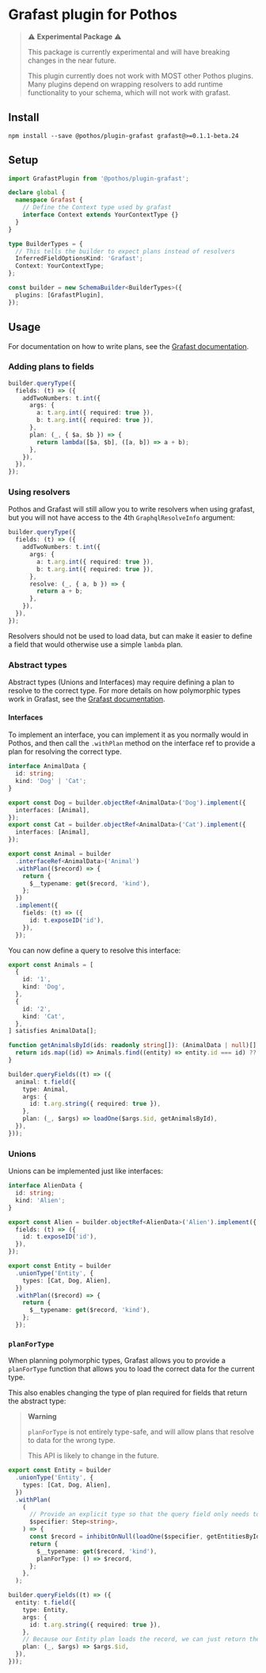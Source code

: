 # Grafast plugin for Pothos

> ⚠️ **Experimental Package** ⚠️
>
> This package is currently experimental and will have breaking changes in the near future.
>
> This plugin currently does not work with MOST other Pothos plugins.
> Many plugins depend on wrapping resolvers to add runtime functionality to your schema, which will not work
> with grafast.

## Install

```package-install
npm install --save @pothos/plugin-grafast grafast@>=0.1.1-beta.24
```

## Setup

```typescript
import GrafastPlugin from '@pothos/plugin-grafast';

declare global {
  namespace Grafast {
    // Define the Context type used by grafast
    interface Context extends YourContextType {}
  }
}

type BuilderTypes = {
  // This tells the builder to expect plans instead of resolvers
  InferredFieldOptionsKind: 'Grafast';
  Context: YourContextType;
};

const builder = new SchemaBuilder<BuilderTypes>({
  plugins: [GrafastPlugin],
});
```

## Usage

For documentation on how to write plans, see the [Grafast documentation](https://grafast.org/grafast/).

### Adding plans to fields

```typescript
builder.queryType({
  fields: (t) => ({
    addTwoNumbers: t.int({
      args: {
        a: t.arg.int({ required: true }),
        b: t.arg.int({ required: true }),
      },
      plan: (_, { $a, $b }) => {
        return lambda([$a, $b], ([a, b]) => a + b);
      },
    }),
  }),
});
```

### Using resolvers

Pothos and Grafast will still allow you to write resolvers when using grafast,
but you will not have access to the 4th `GraphqlResolveInfo` argument:

```typescript
builder.queryType({
  fields: (t) => ({
    addTwoNumbers: t.int({
      args: {
        a: t.arg.int({ required: true }),
        b: t.arg.int({ required: true }),
      },
      resolve: (_, { a, b }) => {
        return a + b;
      },
    }),
  }),
});
```

Resolvers should not be used to load data, but can make it easier to define a field
that would otherwise use a simple `lambda` plan.

### Abstract types

Abstract types (Unions and Interfaces) may require defining a plan to resolve to the correct type.
For more details on how polymorphic types work in Grafast, see the [Grafast documentation](https://grafast.org/grafast/polymorphism).


#### Interfaces

To implement an interface, you can implement it as you normally would in Pothos, and then call the
`.withPlan` method on the interface ref to provide a plan for resolving the correct type.

```typescript
interface AnimalData {
  id: string;
  kind: 'Dog' | 'Cat';
}

export const Dog = builder.objectRef<AnimalData>('Dog').implement({
  interfaces: [Animal],
});
export const Cat = builder.objectRef<AnimalData>('Cat').implement({
  interfaces: [Animal],
});

export const Animal = builder
  .interfaceRef<AnimalData>('Animal')
  .withPlan(($record) => {
    return {
      $__typename: get($record, 'kind'),
    };
  })
  .implement({
    fields: (t) => ({
      id: t.exposeID('id'),
    }),
  });
```

You can now define a query to resolve this interface:

```typescript
export const Animals = [
  {
    id: '1',
    kind: 'Dog',
  },
  {
    id: '2',
    kind: 'Cat',
  },
] satisfies AnimalData[];

function getAnimalsById(ids: readonly string[]): (AnimalData | null)[] {
  return ids.map((id) => Animals.find((entity) => entity.id === id) ?? null);
}

builder.queryFields((t) => ({
  animal: t.field({
    type: Animal,
    args: {
      id: t.arg.string({ required: true }),
    },
    plan: (_, $args) => loadOne($args.$id, getAnimalsById),
  }),
}));
```

### Unions

Unions can be implemented just like interfaces:

```typescript
interface AlienData {
  id: string;
  kind: 'Alien';
}

export const Alien = builder.objectRef<AlienData>('Alien').implement({
  fields: (t) => ({
    id: t.exposeID('id'),
  }),
});

export const Entity = builder
  .unionType('Entity', {
    types: [Cat, Dog, Alien],
  })
  .withPlan(($record) => {
    return {
      $__typename: get($record, 'kind'),
    };
  });
```

### `planForType`

When planning polymorphic types, Grafast allows you to provide a `planForType` function that
allows you to load the correct data for the current type.

This also enables changing the type of plan required for fields that return the abstract type:

> **Warning**
>
> `planForType` is not entirely type-safe, and will allow plans that resolve to data for the wrong type.
>
> This API is likely to change in the future.

```typescript
export const Entity = builder
  .unionType('Entity', {
    types: [Cat, Dog, Alien],
  })
  .withPlan(
    (
      // Provide an explicit type so that the query field only needs to return the ID
      $specifier: Step<string>,
    ) => {
      const $record = inhibitOnNull(loadOne($specifier, getEntitiesById));
      return {
        $__typename: get($record, 'kind'),
        planForType: () => $record,
      };
    },
  );

builder.queryFields((t) => ({
  entity: t.field({
    type: Entity,
    args: {
      id: t.arg.string({ required: true }),
    },
    // Because our Entity plan loads the record, we can just return the ID here
    plan: (_, $args) => $args.$id,
  }),
}));
```





